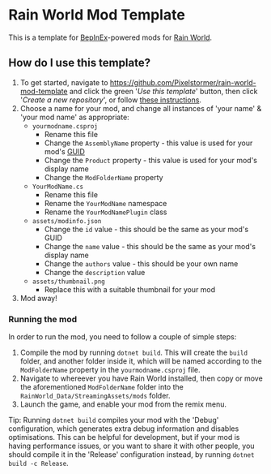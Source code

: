 # Rain World Mod Template

This is a template for [BepInEx](https://github.com/BepInEx/BepInEx)-powered mods for [Rain World](https://store.steampowered.com/app/312520/Rain_World/).

## How do I use this template?

1. To get started, navigate to https://github.com/Pixelstormer/rain-world-mod-template and click the green '*Use this template*' button, then click '*Create a new repository*', or follow [these instructions](https://docs.github.com/en/repositories/creating-and-managing-repositories/creating-a-repository-from-a-template).
2. Choose a name for your mod, and change all instances of 'your name' & 'your mod name' as appropriate:
    - `yourmodname.csproj`
        - Rename this file
        - Change the `AssemblyName` property - this value is used for your mod's [GUID](https://rainworldmodding.miraheze.org/wiki/BepInPlugins#Step_2.3_-_Setting_up_the_mod's_information)
        - Change the `Product` property - this value is used for your mod's display name
        - Change the `ModFolderName` property
    - `YourModName.cs`
        - Rename this file
        - Rename the `YourModName` namespace
        - Rename the `YourModNamePlugin` class
    - `assets/modinfo.json`
        - Change the `id` value - this should be the same as your mod's GUID
        - Change the `name` value - this should be the same as your mod's display name
        - Change the `authors` value - this should be your own name
        - Change the `description` value
    - `assets/thumbnail.png`
        - Replace this with a suitable thumbnail for your mod
3. Mod away!

### Running the mod

In order to run the mod, you need to follow a couple of simple steps:
1. Compile the mod by running `dotnet build`. This will create the `build` folder, and another folder inside it, which will be named according to the `ModFolderName` property in the `yourmodname.csproj` file.
2. Navigate to whereever you have Rain World installed, then copy or move the aforementioned `ModFolderName` folder into the `RainWorld_Data/StreamingAssets/mods` folder.
3. Launch the game, and enable your mod from the remix menu.

Tip: Running `dotnet build` compiles your mod with the 'Debug' configuration, which generates extra debug information and disables optimisations. This can be helpful for development, but if your mod is having performance issues, or you want to share it with other people, you should compile it in the 'Release' configuration instead, by running `dotnet build -c Release`.
